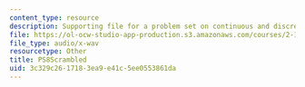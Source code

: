 ```yaml
---
content_type: resource
description: Supporting file for a problem set on continuous and discrete signal processing.
file: https://ol-ocw-studio-app-production.s3.amazonaws.com/courses/2-161-signal-processing-continuous-and-discrete-fall-2008/3c329c2617183ea9e41c5ee0553861da_PS8Scrambled.wav
file_type: audio/x-wav
resourcetype: Other
title: PS8Scrambled
uid: 3c329c26-1718-3ea9-e41c-5ee0553861da
---
```

